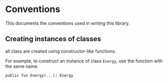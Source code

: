 # Conventions

This documents the conventions used in writing this library.

## Creating instances of classes

all class are created using constructor-like functions.

For example, to construct an instance of class `Energy`, use the function with the same name.

    public fun Energy(...): Energy
